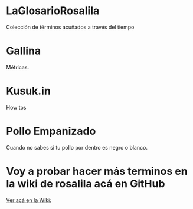 # LaGlosarioRosalila
Colección de términos acuñados a través del tiempo

# Gallina
Métricas.

# Kusuk.in
How tos

# Pollo Empanizado
Cuando no sabes sí tu pollo por dentro es negro o blanco.

# Voy a probar hacer más terminos en la wiki de rosalila acá en GitHub
[Ver acá en la Wiki:](https://github.com/Rosalila/LaGlosario/wiki)
